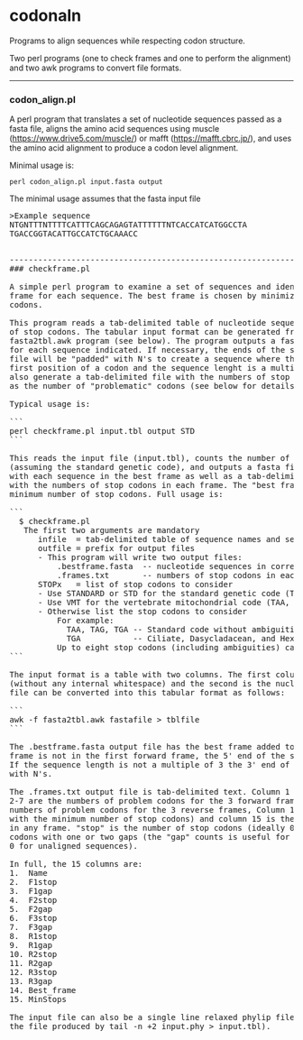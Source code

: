 # codonaln
Programs to align sequences while respecting codon structure.

Two perl programs (one to check frames and one to perform the alignment) and two
awk programs to convert file formats.

--------------------------------------------------------------------------------
### codon_align.pl

A perl program that translates a set of nucleotide sequences passed as a fasta file,
aligns the amino acid sequences using muscle (https://www.drive5.com/muscle/) or mafft 
(https://mafft.cbrc.jp/), and uses the amino acid alignment to produce a codon level
alignment.

Minimal usage is:

```
perl codon_align.pl input.fasta output
```

The minimal usage assumes that the fasta input file

<pre>
>Example sequence
NTGNTTTNTTTTCATTTCAGCAGAGTATTTTTTNTCACCATCATGGCCTA
TGACCGGTACATTGCCATCTGCAAACC
<pre>
  
--------------------------------------------------------------------------------
### checkframe.pl

A simple perl program to examine a set of sequences and identify the best reading
frame for each sequence. The best frame is chosen by minimizing the number of stop
codons.

This program reads a tab-delimited table of nucleotide sequences and counts the number
of stop codons. The tabular input format can be generated from a fasta file using the 
fasta2tbl.awk program (see below). The program outputs a fasta file with the best frame
for each sequence indicated. If necessary, the ends of the sequences in the fasta output
file will be "padded" with N's to create a sequence where the first nucleotide is the
first position of a codon and the sequence lenght is a multiple of three. The program
also generate a tab-delimited file with the numbers of stop codons in each frame as well 
as the number of "problematic" codons (see below for details).

Typical usage is:

```
perl checkframe.pl input.tbl output STD
```

This reads the input file (input.tbl), counts the number of stop codons in each frame
(assuming the standard genetic code), and outputs a fasta file (output.bestframe.fasta)
with each sequence in the best frame as well as a tab-delimited file (output.frames.txt)
with the numbers of stop codons in each frame. The "best frame" is the one with the 
minimum number of stop codons. Full usage is:

```
  $ checkframe.pl <infile> <outfile> <STOP1> <STOP2> <STOP3> <STOP4>
   The first two arguments are mandatory
      infile  = tab-delimited table of sequence names and sequences
      outfile = prefix for output files
      - This program will write two output files:
          <outfile>.bestframe.fasta  -- nucleotide sequences in correct frame
          <outfile>.frames.txt       -- numbers of stop codons in each frame
      STOPx   = list of stop codons to consider
      - Use STANDARD or STD for the standard genetic code (TAA, TAG, TGA)
      - Use VMT for the vertebrate mitochondrial code (TAA, TAG, AGA, AGG)
      - Otherwise list the stop codons to consider
          For example:
            TAA, TAG, TGA -- Standard code without ambiguities
            TGA           -- Ciliate, Dasycladacean, and Hexamita nuclear code
          Up to eight stop codons (including ambiguities) can be specified
```

The input format is a table with two columns. The first column is the taxon name
(without any internal whitespace) and the second is the nucleotide sequence. A fasta
file can be converted into this tabular format as follows:

```
awk -f fasta2tbl.awk fastafile > tblfile
```

The .bestframe.fasta output file has the best frame added to each name and, if the best
frame is not in the first forward frame, the 5' end of the sequence will be padded with N's.
If the sequence length is not a multiple of 3 the 3' end of the sequence will be padded
with N's.

The .frames.txt output file is tab-delimited text. Column 1 is the sequence name, columns
2-7 are the numbers of problem codons for the 3 forward frames, columns 8-13 are the 
numbers of problem codons for the 3 reverse frames, Column 14 is the best frame (the frame 
with the minimum number of stop codons) and column 15 is the minimum number of stop codons 
in any frame. "stop" is the number of stop codons (ideally 0 or 1) and "gap" is the number 
codons with one or two gaps (the "gap" counts is useful for assessing alignments it will be 
0 for unaligned sequences).

In full, the 15 columns are:
1.  Name
2.  F1stop
3.  F1gap
4.  F2stop
5.  F2gap
6.  F3stop
7.  F3gap
8.  R1stop
9.  R1gap
10. R2stop
11. R2gap
12. R3stop
13. R3gap
14. Best_frame
15. MinStops

The input file can also be a single line relaxed phylip file without the header (i.e.,
the file produced by tail -n +2 input.phy > input.tbl).

